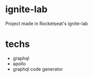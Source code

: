 # ignite-lab
Project made in Rocketseat's ignite-lab
# techs
- graphql
- apollo
- graphql code generator
